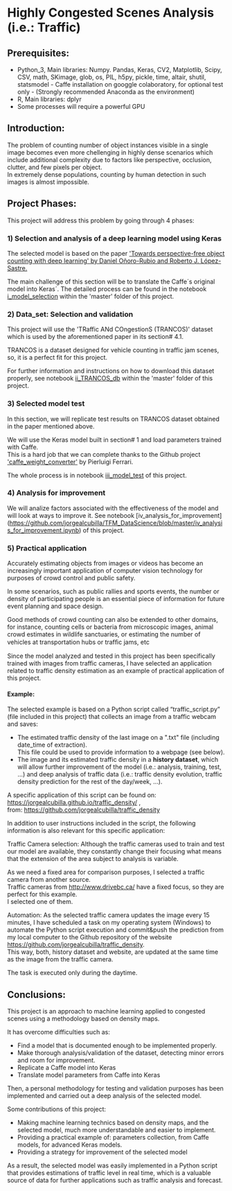 # Highly Congested Scenes Analysis (i.e.: Traffic)

## Prerequisites:
- Python_3, Main libraries: Numpy. Pandas, Keras, CV2, Matplotlib, Scipy, CSV, math, SKimage, glob, os, PIL, h5py, pickle, time, altair, shutil, statsmodel - Caffe installation on googgle colaboratory, for optional test only -
(Strongly recommended Anaconda as the environment)
- R, Main libraries: dplyr
- Some processes will require a powerful GPU

## Introduction:
The problem of counting number of object instances visible in a single image becomes even more chellenging in highly dense scenarios which include additional complexity due to factors like perspective, occlusion, clutter, and few pixels per object. <br>
In extremely dense populations, counting by human detection in such images is almost impossible.

## Project Phases: 

This project will address this problem by going through 4 phases: 

### 1) Selection and analysis of a deep learning model using Keras
The selected model is based on the paper ['Towards perspective-free object counting with deep learning' by Daniel Oñoro-Rubio and Roberto J. López-Sastre.](http://agamenon.tsc.uah.es/Investigacion/gram/publications/eccv2016-onoro.pdf)

The main challenge of this section will be to translate the Caffe´s original model into Keras´.
The detailed process can be found in the notebook [i_model_selection](https://github.com/jorgealcubilla/TFM_DataScience/blob/master/i_model_selection.ipynb) within the 'master' folder of this project.

### 2) Data_set: Selection and validation
This project will use the 'TRaffic ANd COngestionS (TRANCOS)' dataset which is used by the aforementioned paper in its section# 4.1.

TRANCOS is a dataset designed for vehicle counting in traffic jam scenes, so, it is a perfect fit for this project.

For further information and instructions on how to download this dataset properly, see notebook [ii_TRANCOS_db](https://github.com/jorgealcubilla/TFM_DataScience/blob/master/ii_TRANCOS_db.ipynb) within the 'master' folder of this project.

### 3) Selected model test
In this section, we will replicate test results on TRANCOS dataset obtained in the paper mentioned above.

We will use the Keras model built in section# 1 and load parameters trained with Caffe.<br>
This is a hard job that we can complete thanks to the Github project ['caffe_weight_converter'](https://github.com/pierluigiferrari/caffe_weight_converter) by Pierluigi Ferrari.

The whole process is in notebook [iii_model_test](https://github.com/jorgealcubilla/TFM_DataScience/blob/master/iii_model_test.ipynb) of this project. 

### 4) Analysis for improvement
We will analize factors associated with the effectiveness of the model and will look at ways to improve it.
See notebook [iv_analysis_for_improvement]
(https://github.com/jorgealcubilla/TFM_DataScience/blob/master/iv_analysis_for_improvement.ipynb) of this project.

### 5) Practical application
Accurately estimating objects from images or videos has become an increasingly important application of computer vision technology for purposes of crowd control and public safety. 

In some scenarios, such as public rallies and sports events, the number or density of participating people is an essential piece of information for future event planning and space design. 

Good methods of crowd counting can also be extended to other domains, for instance, counting cells or bacteria from microscopic images, animal crowd estimates in wildlife sanctuaries, or estimating the number of vehicles at transportation hubs or trafﬁc jams, etc 

Since the model analyzed and tested in this project has been specifically trained with images from traffic cameras, I have selected an application related to traffic density estimation as an example of practical application of this project.

#### Example:
The selected example is based on a Python script called “traffic_script.py” (file included in this project) that collects an image from a traffic webcam and saves:
- The estimated traffic density of the last image on a ".txt" file (including date_time of extraction).<br>
This file could be used to provide information to a webpage (see below). <br>
- The image and its estimated traffic density in a **history dataset**, which will allow further improvement of the model (i.e.: analysis, training, test, …) and deep analysis of traffic data (i.e.: traffic density evolution, traffic density prediction for the rest of the day/week, …).

A specific application of this script can be found on:<br>
https://jorgealcubilla.github.io/traffic_density/ , <br>
from: https://github.com/jorgealcubilla/traffic_density

In addition to user instructions included in the script, the following information is also relevant for this specific application:

Traffic Camera selection: Although the traffic cameras used to train and test our model are available, they constantly change their focusing what means that the extension of the area subject to analysis is variable.

As we need a fixed area for comparison purposes, I selected a traffic camera from another source. <br>
Traffic cameras from http://www.drivebc.ca/ have a fixed focus, so they are perfect for this example. <br>
I selected one of them.

Automation: As the selected traffic camera updates the image every 15 minutes, I have scheduled a task on my operating system (Windows) to automate the Python script execution and commit&push the prediction from my local computer to the Github repository of the website https://github.com/jorgealcubilla/traffic_density. <br>
This way, both, history dataset and website, are updated at the same time as the image from the traffic camera. <br>

The task is executed only during the daytime.
 
## Conclusions:
This project is an approach to machine learning applied to congested scenes using a methodology based on density maps.

It has overcome difficulties such as:
- Find a model that is documented enough to be implemented properly.
- Make thorough analysis/validation of the dataset, detecting minor errors and room for improvement.
- Replicate a Caffe model into Keras
- Translate model parameters from Caffe into Keras

Then, a personal methodology for testing and validation purposes has been implemented and carried out a deep analysis of the selected model.

Some contributions of this project:

- Making machine learning technics based on density maps, and the selected model, much more understandable and easier to implement.
- Providing a practical example of: parameters collection, from Caffe models, for advanced Keras models. 
- Providing a strategy for improvement of the selected model

As a result, the selected model was easily implemented in a Python script that provides estimations of traffic level in real time, which is a valuable source of data for further applications such as traffic analysis and forecast.  




